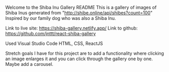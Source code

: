 Welcome to the Shiba Inu Gallery README
This is a gallery of images of Shiba Inus generated from "http://shibe.online/api/shibes?count=100"
Inspired by our family dog who was also a Shiba Inu.

Link to live site: https://shiba-gallery.netlify.app/
Link to github: https://github.com/jnttt/react-shiba-gallery

Used Visual Studio Code
HTML, CSS, ReactJS

Stretch goals I have for this project are to add a functionality where clicking an image enlarges it and you can click through the gallery one by one. Maybe add a carousel.

